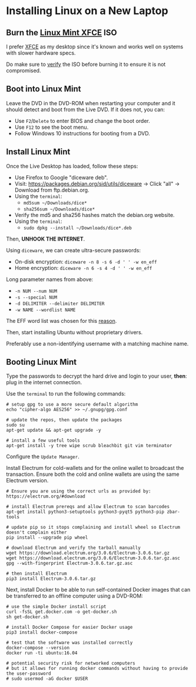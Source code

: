 # Installing Linux on a New Laptop

## Burn the [Linux Mint XFCE](https://linuxmint.com/download.php) ISO

I prefer [XFCE](https://xfce.org) as my desktop since it's known and works well on systems with slower hardware specs.

Do make sure to [verify](https://linuxmint.com/verify.php) the ISO before burning it to ensure it is not compromised.

## Boot into Linux Mint

Leave the DVD in the DVD-ROM when restarting your computer and it should detect and boot from the Live DVD. If it does not, you can:

* Use `F2`/`Delete` to enter BIOS and change the boot order.
* Use `F12` to see the boot menu.
* Follow Windows 10 instructions for booting from a DVD.

## Install Linux Mint

Once the Live Desktop has loaded, follow these steps:

* Use Firefox to Google "diceware deb".
* Visit: https://packages.debian.org/sid/utils/diceware -> Click "all" -> Download from ftp.debian.org.
* Using the `terminal`:
  * `md5sum ~/Downloads/dice*`
  * `sha256sum ~/Downloads/dice*`
* Verify the md5 and sha256 hashes match the debian.org website.
* Using the `terminal`:
  * `sudo dpkg --install ~/Downloads/dice*.deb`

Then, **UNHOOK THE INTERNET**.

Using `diceware`, we can create ultra-secure passwords:

* On-disk encryption: `diceware -n 8 -s 6 -d ' ' -w en_eff`
* Home encryption: `diceware -n 6 -s 4 -d ' ' -w en_eff`

Long parameter names from above:

* `-n NUM --num NUM`
* `-s --special NUM`
* `-d DELIMITER --delimiter DELIMITER`
* `-w NAME --wordlist NAME`

The EFF word list was chosen for this [reason](https://www.eff.org/deeplinks/2016/07/new-wordlists-random-passphrases).

Then, start installing Ubuntu without proprietary drivers.

Preferably use a non-identifying username with a matching machine name.

## Booting Linux Mint

Type the passwords to decrypt the hard drive and login to your user, **then**: plug in the internet connection.

Use the `terminal` to run the following commands:

```
# setup gpg to use a more secure default algorithm
echo "cipher-algo AES256" >> ~/.gnupg/gpg.conf

# update the repos, then update the packages
sudo su
apt-get update && apt-get upgrade -y

# install a few useful tools
apt-get install -y tree wipe scrub bleachbit git vim terminator
```

Configure the `Update Manager`.

Install Electrum for cold-wallets and for the online wallet to broadcast the transaction. Ensure both the cold and online wallets are using the same Electrum version.

```
# Ensure you are using the correct urls as provided by: https://electrum.org/#download

# install Electrum prereqs and allow Electrum to scan barcodes
apt-get install python3-setuptools python3-pyqt5 python3-pip zbar-tools

# update pip so it stops complaining and install wheel so Electrum doesn't complain either
pip install --upgrade pip wheel

# download Electrum and verify the tarball manually
wget https://download.electrum.org/3.0.6/Electrum-3.0.6.tar.gz
wget https://download.electrum.org/3.0.6/Electrum-3.0.6.tar.gz.asc
gpg --with-fingerprint Electrum-3.0.6.tar.gz.asc

# then install Electrum
pip3 install Electrum-3.0.6.tar.gz
```

Next, install Docker to be able to run self-contained Docker images that can be transferred to an offline computer using a DVD-ROM:

```
# use the simple Docker install script
curl -fsSL get.docker.com -o get-docker.sh
sh get-docker.sh

# install Docker Compose for easier Docker usage
pip3 install docker-compose

# test that the software was installed correctly
docker-compose --version
docker run -ti ubuntu:16.04

# potential security risk for networked computers
# but it allows for running docker commands without having to provide the user-password
# sudo usermod -aG docker $USER
```
